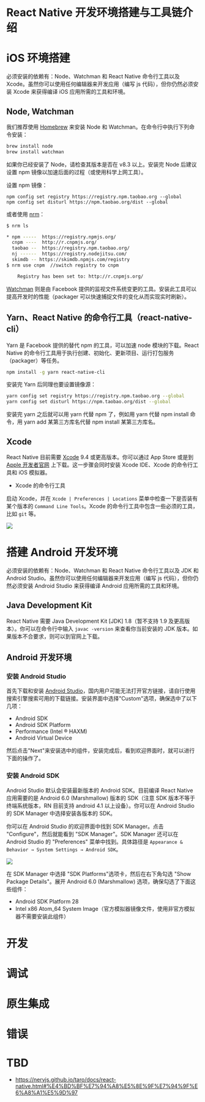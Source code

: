 # React Native 开发环境搭建与工具链介绍

# iOS 环境搭建

必须安装的依赖有：Node、Watchman 和 React Native 命令行工具以及 Xcode。虽然你可以使用任何编辑器来开发应用（编写 js 代码），但你仍然必须安装 Xcode 来获得编译 iOS 应用所需的工具和环境。

## Node, Watchman

我们推荐使用 [Homebrew](http://brew.sh/) 来安装 Node 和 Watchman。在命令行中执行下列命令安装：

```sh
brew install node
brew install watchman
```

如果你已经安装了 Node，请检查其版本是否在 v8.3 以上。安装完 Node 后建议设置 npm 镜像以加速后面的过程（或使用科学上网工具）。

设置 npm 镜像：

```
npm config set registry https://registry.npm.taobao.org --global
npm config set disturl https://npm.taobao.org/dist --global
```

或者使用 [nrm](https://github.com/Pana/nrm)：

```sh
$ nrm ls

* npm -----  https://registry.npmjs.org/
  cnpm ----  http://r.cnpmjs.org/
  taobao --  https://registry.npm.taobao.org/
  nj ------  https://registry.nodejitsu.com/
  skimdb -- https://skimdb.npmjs.com/registry
$ nrm use cnpm  //switch registry to cnpm

    Registry has been set to: http://r.cnpmjs.org/
```

[Watchman](https://facebook.github.io/watchman) 则是由 Facebook 提供的监视文件系统变更的工具。安装此工具可以提高开发时的性能（packager 可以快速捕捉文件的变化从而实现实时刷新）。

## Yarn、React Native 的命令行工具（react-native-cli）

Yarn 是 Facebook 提供的替代 npm 的工具，可以加速 node 模块的下载。React Native 的命令行工具用于执行创建、初始化、更新项目、运行打包服务（packager）等任务。

```sh
npm install -g yarn react-native-cli
```

安装完 Yarn 后同理也要设置镜像源：

```sh
yarn config set registry https://registry.npm.taobao.org --global
yarn config set disturl https://npm.taobao.org/dist --global
```

安装完 yarn 之后就可以用 yarn 代替 npm 了，例如用 yarn 代替 npm install 命令，用 yarn add 某第三方库名代替 npm install 某第三方库名。

## Xcode

React Native 目前需要 [Xcode](https://developer.apple.com/xcode/downloads/) 9.4 或更高版本。你可以通过 App Store 或是到 [Apple 开发者官网](https://developer.apple.com/xcode/downloads/) 上下载。这一步骤会同时安装 Xcode IDE、Xcode 的命令行工具和 iOS 模拟器。

- Xcode 的命令行工具

启动 Xcode，并在 `Xcode | Preferences | Locations` 菜单中检查一下是否装有某个版本的 `Command Line Tools`。Xcode 的命令行工具中包含一些必须的工具，比如 `git` 等。

![](https://i.postimg.cc/1R0pGR9Q/image.png)

# 搭建 Android 开发环境

必须安装的依赖有：Node、Watchman 和 React Native 命令行工具以及 JDK 和 Android Studio。虽然你可以使用任何编辑器来开发应用（编写 js 代码），但你仍然必须安装 Android Studio 来获得编译 Android 应用所需的工具和环境。

## Java Development Kit

React Native 需要 Java Development Kit [JDK] 1.8（暂不支持 1.9 及更高版本）。你可以在命令行中输入 `javac -version` 来查看你当前安装的 JDK 版本。如果版本不合要求，则可以到官网上下载。

## Android 开发环境

### 安装 Android Studio

首先下载和安装 [Android Studio](https://developer.android.com/studio/index.html)，国内用户可能无法打开官方链接，请自行使用搜索引擎搜索可用的下载链接。安装界面中选择"Custom"选项，确保选中了以下几项：

- Android SDK
- Android SDK Platform
- Performance (Intel ® HAXM)
- Android Virtual Device

然后点击"Next"来安装选中的组件，安装完成后，看到欢迎界面时，就可以进行下面的操作了。

### 安装 Android SDK

Android Studio 默认会安装最新版本的 Android SDK。目前编译 React Native 应用需要的是 Android 6.0 (Marshmallow) 版本的 SDK（注意 SDK 版本不等于终端系统版本，RN 目前支持 android 4.1 以上设备）。你可以在 Android Studio 的 SDK Manager 中选择安装各版本的 SDK。

你可以在 Android Studio 的欢迎界面中找到 SDK Manager。点击 "Configure"，然后就能看到 "SDK Manager"。SDK Manager 还可以在 Android Studio 的 "Preferences" 菜单中找到。具体路径是 `Appearance & Behavior → System Settings → Android SDK`。

![](https://i.postimg.cc/htJ9kLqL/image.png)

在 SDK Manager 中选择 "SDK Platforms"选项卡，然后在右下角勾选 "Show Package Details"。展开 Android 6.0 (Marshmallow) 选项，确保勾选了下面这些组件：

- Android SDK Platform 28
- Intel x86 Atom_64 System Image（官方模拟器镜像文件，使用非官方模拟器不需要安装此组件）

# 开发

# 调试

# 原生集成

# 错误

# TBD

- https://nervjs.github.io/taro/docs/react-native.html#%E4%BD%BF%E7%94%A8%E5%8E%9F%E7%94%9F%E6%A8%A1%E5%9D%97
